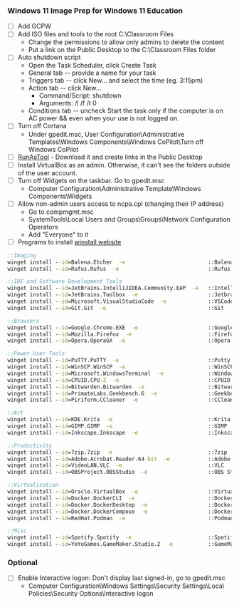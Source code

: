 ### Windows 11 Image Prep for Windows 11 Education

- [ ] Add GCPW
- [ ] Add ISO files and tools to the root C:\Classroom Files
    - Change the permissions to allow only admins to delete the content
    - Put a link on the Public Desktop to the C:\Classroom Files folder
- [ ] Auto shutdown script
    - Open the Task Scheduler, click Create Task
    - General tab -- provide a name for your task
    - Triggers tab -- click New... and select the time (eg. 3:15pm)
    - Action tab -- click New... 
        - Command/Script:     shutdown
        - Arguments:          /l /f /t 0
    - Conditions tab -- uncheck Start the task only if the computer is on AC power && even when your use is not logged on.
- [ ] Turn off Cortana
    - Under gpedit.msc, User Configuration\Administrative Templates\Windows Components\Windows CoPilot\Turn off Windows CoPilot
- [ ] [RunAsTool](https://www.sordum.org/8727/runastool-v1-5/) - Download it and create links in the Public Desktop
- [ ] Install VirtualBox as an admin. Otherwise, it can't see the folders outside of the user account.
- [ ] Turn off Widgets on the taskbar. Go to gpedit.msc
    - Computer Configuration\Administrative Template\Windows Components\Widgets
- [ ] Allow non-admin users access to ncpa.cpl (changing their IP address)
    - Go to compmgmt.msc
    - SystemTools\Local Users and Groups\Groups\Network Configuration Operators
    - Add "Everyone" to it
- [ ] Programs to install [winstall website](https://winstall.app/apps)
```cmd
::Imaging
winget install --id=Balena.Etcher  -e                          ::Balena Etcher
winget install --id=Rufus.Rufus  -e                            ::Rufus

::IDE and Software Development Tools
winget install --id=JetBrains.IntelliJIDEA.Community.EAP  -e   ::IntelliJ CE
winget install --id=JetBrains.Toolbox  -e                      ::Jetbrains Toolbox
winget install --id=Microsoft.VisualStudioCode  -e             ::VSCode
winget install --id=Git.Git  -e                                ::Git

::Browsers
winget install --id=Google.Chrome.EXE  -e                      ::Google Chrome
winget install --id=Mozilla.Firefox  -e                        ::Firefox
winget install --id=Opera.OperaGX  -e                          ::Opera GX

::Power User Tools
winget install --id=PuTTY.PuTTY  -e                            ::Putty
winget install --id=WinSCP.WinSCP  -e                          ::WinSCP
winget install --id=Microsoft.WindowsTerminal  -e              ::Windows Terminal
winget install --id=CPUID.CPU-Z  -e                            ::CPUID
winget install --id=Bitwarden.Bitwarden  -e                    ::Bitwarden
winget install --id=PrimateLabs.Geekbench.6  -e                ::Geekbench
winget install --id=Piriform.CCleaner  -e                      ::CCleaner

::Art
winget install --id=KDE.Krita  -e                              ::Krita
winget install --id=GIMP.GIMP  -e                              ::GIMP
winget install --id=Inkscape.Inkscape  -e                      ::Inkscape

::Productivity
winget install --id=7zip.7zip  -e                              ::7zip
winget install --id=Adobe.Acrobat.Reader.64-bit  -e            ::Adobe PDF Reader
winget install --id=VideoLAN.VLC  -e                           ::VLC
winget install --id=OBSProject.OBSStudio  -e                   ::OBS Studio

::Virtualization
winget install --id=Oracle.VirtualBox  -e                      ::VirtualBox
winget install --id=Docker.DockerCLI  -e                       ::DockerCLI
winget install --id=Docker.DockerDesktop  -e                   ::Docker Desktop
winget install --id=Docker.DockerCompose  -e                   ::Docker Compose
winget install --id=RedHat.Podman  -e                          ::Podman

::Misc
winget install --id=Spotify.Spotify  -e                        ::Spotify
winget install --id=YoYoGames.GameMaker.Studio.2  -e           ::GameMaker Studio 2
```

### Optional
- [ ] Enable Interactive logon: Don't display last signed-in, go to gpedit.msc
    - Computer Configuration\Windows Settings\Security Settings\Local Policies\Security Options\Interactive logon
